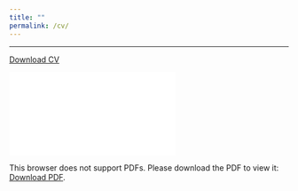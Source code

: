 ```yaml
---
title: ""
permalink: /cv/
---
```


------

<ins><a href="/files/cv_heitor_lima.pdf" style="text-decoration:none;">Download CV</a></ins>

<object data="/files/cv_heitor_lima.pdf" type="application/pdf" width="700px" height="700px">
    <embed src="/files/cv_heitor_lima.pdf">
        <p>This browser does not support PDFs. Please download the PDF to view it: <ins><a href="/files/cv_heitor_lima.pdf" style="text-decoration:none;">Download PDF</a></ins>.</p>
    </embed>
</object>
